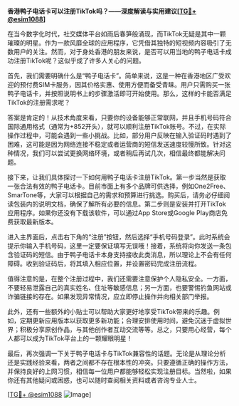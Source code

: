 **香港鸭子电话卡可以注册TikTok吗？——深度解读与实用建议[[TG💪+ @esim1088](https://t.me/s/esim1088)]**

在当今数字化时代，社交媒体平台如雨后春笋般涌现，而TikTok无疑是其中一颗璀璨的明星。作为一款风靡全球的应用程序，它凭借其独特的短视频内容吸引了无数用户的关注。然而，对于身处香港的朋友来说，是否可以用当地的鸭子电话卡成功注册TikTok呢？这似乎成了许多人关心的问题。

首先，我们需要明确什么是“鸭子电话卡”。简单来说，这是一种在香港地区广受欢迎的预付费SIM卡服务，因其价格实惠、使用方便而备受青睐。用户只需购买一张鸭子电话卡，并按照说明书上的步骤激活即可开始使用。那么，这样的卡能否满足TikTok的注册需求呢？

答案是肯定的！从技术角度来看，只要你的设备能够正常联网，并且手机号码符合国际通用格式（通常为+852开头），就可以顺利注册TikTok账号。不过，在实际操作过程中，可能会遇到一些小挑战。比如，部分用户反映在输入验证码时遇到了困难，这可能是因为网络连接不稳定或者运营商的短信发送速度较慢所致。针对这种情况，我们可以尝试更换网络环境，或者稍后再试几次，相信最终都能解决问题。

接下来，让我们具体探讨一下如何用鸭子电话卡注册TikTok。第一步当然是获取一张合法有效的鸭子电话卡。目前市面上有多个品牌可供选择，例如One2Free、SmarTone等，大家可以根据自己的需求和预算进行挑选。购买后，请务必仔细阅读包装内的说明文档，确保了解所有必要的信息。第二步则是安装并打开TikTok应用程序。如果你还没有下载该软件，可以通过App Store或Google Play商店免费获取最新版本。

进入主界面后，点击右下角的“注册”按钮，然后选择“手机号码登录”。此时系统会提示你输入手机号码，这里一定要保证填写无误哦！接着，系统将向你发送一条包含验证码的短信。由于鸭子电话卡本身支持接收此类消息，所以理论上不会有任何障碍。收到验证码后，将其填入相应位置，并设置密码完成注册流程。

值得注意的是，在整个注册过程中，我们还需要注意保护个人隐私安全。一方面，不要轻易泄露自己的真实姓名、住址等敏感信息；另一方面，也要警惕钓鱼网站或诈骗链接的存在。如果发现异常情况，应立即停止操作并向相关部门举报。

此外，还有一些额外的小贴士可以帮助大家更好地享受TikTok带来的乐趣。例如，定期更新应用版本以获取更多新功能；合理安排使用时间，避免沉迷于虚拟世界；积极分享原创作品，与其他创作者互动交流等等。总之，只要用心经营，每个人都可以成为TikTok平台上的一颗耀眼明星！

最后，再次强调一下关于鸭子电话卡与TikTok兼容性的话题。无论是从理论分析还是实践经验来看，两者之间都不存在根本性的冲突。只要遵循正确的操作方法，并保持良好的上网习惯，相信每一位用户都能够轻松实现注册目标。当然啦，如果你还有其他疑问或困惑，也可以随时查阅相关资料或者咨询专业人士。

[[TG💪+ @esim1088](https://t.me/s/esim1088) ![Image](https://i.postimg.cc/4NQfJmqS/Snipaste-2025-05-13-00-14-12.png)]